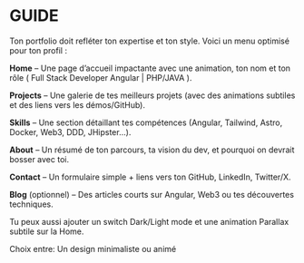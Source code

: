 # GUIDE

Ton portfolio doit refléter ton expertise et ton style. Voici un menu optimisé pour ton profil :

**Home** – Une page d’accueil impactante avec une animation, ton nom et ton rôle ( Full Stack Developer Angular | PHP/JAVA ).

**Projects** – Une galerie de tes meilleurs projets (avec des animations subtiles et des liens vers les démos/GitHub).

**Skills** – Une section détaillant tes compétences (Angular, Tailwind, Astro, Docker, Web3, DDD, JHipster…).

**About** – Un résumé de ton parcours, ta vision du dev, et pourquoi on devrait bosser avec toi.

**Contact** – Un formulaire simple + liens vers ton GitHub, LinkedIn, Twitter/X.

**Blog** (optionnel) – Des articles courts sur Angular, Web3 ou tes découvertes techniques.

Tu peux aussi ajouter un switch Dark/Light mode et une animation Parallax subtile sur la Home. 

Choix entre: Un design minimaliste ou animé  